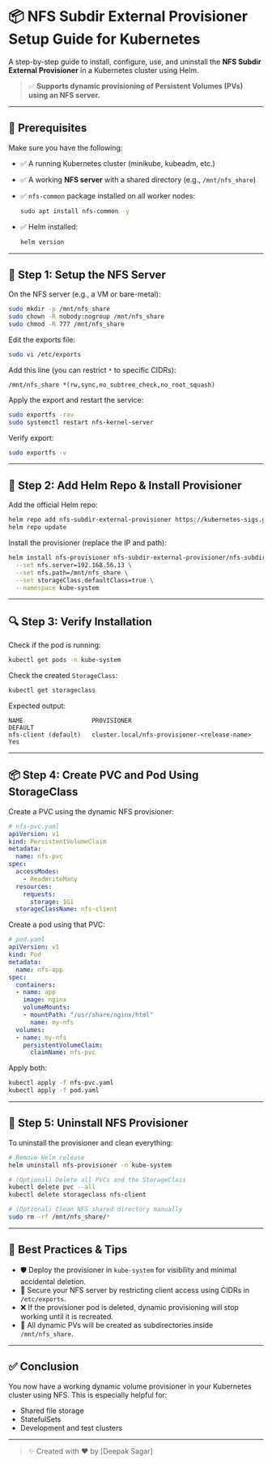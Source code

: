 # 📦 NFS Subdir External Provisioner Setup Guide for Kubernetes

A step-by-step guide to install, configure, use, and uninstall the **NFS Subdir External Provisioner** in a Kubernetes cluster using Helm.

> ✅ **Supports dynamic provisioning of Persistent Volumes (PVs) using an NFS server.**

---

## 🧰 Prerequisites

Make sure you have the following:

* ✅ A running Kubernetes cluster (minikube, kubeadm, etc.)
* ✅ A working **NFS server** with a shared directory (e.g., `/mnt/nfs_share`)
* ✅ `nfs-common` package installed on all worker nodes:

  ```bash
  sudo apt install nfs-common -y
  ```
* ✅ Helm installed:

  ```bash
  helm version
  ```

---

## 💽 Step 1: Setup the NFS Server

On the NFS server (e.g., a VM or bare-metal):

```bash
sudo mkdir -p /mnt/nfs_share
sudo chown -R nobody:nogroup /mnt/nfs_share
sudo chmod -R 777 /mnt/nfs_share
```

Edit the exports file:

```bash
sudo vi /etc/exports
```

Add this line (you can restrict `*` to specific CIDRs):

```
/mnt/nfs_share *(rw,sync,no_subtree_check,no_root_squash)
```

Apply the export and restart the service:

```bash
sudo exportfs -rav
sudo systemctl restart nfs-kernel-server
```

Verify export:

```bash
sudo exportfs -v
```

---

## 🧱 Step 2: Add Helm Repo & Install Provisioner

Add the official Helm repo:

```bash
helm repo add nfs-subdir-external-provisioner https://kubernetes-sigs.github.io/nfs-subdir-external-provisioner/
helm repo update
```

Install the provisioner (replace the IP and path):

```bash
helm install nfs-provisioner nfs-subdir-external-provisioner/nfs-subdir-external-provisioner \
  --set nfs.server=192.168.56.13 \
  --set nfs.path=/mnt/nfs_share \
  --set storageClass.defaultClass=true \
  --namespace kube-system
```

---

## 🔍 Step 3: Verify Installation

Check if the pod is running:

```bash
kubectl get pods -n kube-system
```

Check the created `StorageClass`:

```bash
kubectl get storageclass
```

Expected output:

```
NAME                   PROVISIONER                                     DEFAULT
nfs-client (default)   cluster.local/nfs-provisioner-<release-name>    Yes
```

---

## 📦 Step 4: Create PVC and Pod Using StorageClass

Create a PVC using the dynamic NFS provisioner:

```yaml
# nfs-pvc.yaml
apiVersion: v1
kind: PersistentVolumeClaim
metadata:
  name: nfs-pvc
spec:
  accessModes:
    - ReadWriteMany
  resources:
    requests:
      storage: 1Gi
  storageClassName: nfs-client
```

Create a pod using that PVC:

```yaml
# pod.yaml
apiVersion: v1
kind: Pod
metadata:
  name: nfs-app
spec:
  containers:
  - name: app
    image: nginx
    volumeMounts:
    - mountPath: "/usr/share/nginx/html"
      name: my-nfs
  volumes:
  - name: my-nfs
    persistentVolumeClaim:
      claimName: nfs-pvc
```

Apply both:

```bash
kubectl apply -f nfs-pvc.yaml
kubectl apply -f pod.yaml
```

---

## 🧹 Step 5: Uninstall NFS Provisioner

To uninstall the provisioner and clean everything:

```bash
# Remove Helm release
helm uninstall nfs-provisioner -n kube-system

# (Optional) Delete all PVCs and the StorageClass
kubectl delete pvc --all
kubectl delete storageclass nfs-client

# (Optional) Clean NFS shared directory manually
sudo rm -rf /mnt/nfs_share/*
```

---

## 🔐 Best Practices & Tips

* 🛡️ Deploy the provisioner in `kube-system` for visibility and minimal accidental deletion.
* 🔐 Secure your NFS server by restricting client access using CIDRs in `/etc/exports`.
* ❌ If the provisioner pod is deleted, dynamic provisioning will stop working until it is recreated.
* 📁 All dynamic PVs will be created as subdirectories inside `/mnt/nfs_share`.

---

## ✅ Conclusion

You now have a working dynamic volume provisioner in your Kubernetes cluster using NFS. This is especially helpful for:

* Shared file storage
* StatefulSets
* Development and test clusters

---

> ✨ Created with ❤️ by \[Deepak Sagar]
